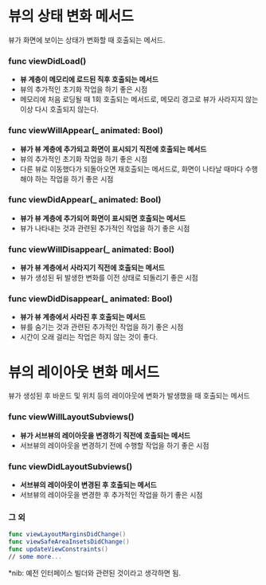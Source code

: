 # 뷰의 상태 변화 메서드

뷰가 화면에 보이는 상태가 변화할 때 호출되는 메서드.

### func viewDidLoad()

- **뷰 계층이 메모리에 로드된 직후 호출되는 메서드**
- 뷰의 추가적인 초기화 작업을 하기 좋은 시점
- 메모리에 처음 로딩될 때 1회 호출되는 메서드로, 메모리 경고로 뷰가 사라지지 않는 이상 다시 호출되지 않는다.

### func viewWillAppear(_ animated: Bool)

- **뷰가 뷰 계층에 추가되고 화면이 표시되기 직전에 호출되는 메서드**
- 뷰의 추가적인 초기화 작업을 하기 좋은 시점
- 다른 뷰로 이동했다가 되돌아오면 재호출되는 메서드로, 화면이 나타날 때마다 수행해야 하는 작업을 하기 좋은 시점

### func viewDidAppear(_ animated: Bool)

- **뷰가 뷰 계층에 추가되어 화면이 표시되면 호출되는 메서드**
- 뷰가 나타내는 것과 관련된 추가적인 작업을 하기 좋은 시점

### func viewWillDisappear(_ animated: Bool)

- **뷰가 뷰 계층에서 사라지기 직전에 호출되는 메서드**
- 뷰가 생성된 뒤 발생한 변화를 이전 상태로 되돌리기 좋은 시점

### func viewDidDisappear(_ animated: Bool)

- **뷰가 뷰 계층에서 사라진 후 호출되는 메서드**
- 뷰를 숨기는 것과 관련된 추가적인 작업을 하기 좋은 시점
- 시간이 오래 걸리는 작업은 하지 않는 것이 좋다.

# 뷰의 레이아웃 변화 메서드

뷰가 생성된 후 바운드 및 위치 등의 레이아웃에 변화가 발생했을 때 호출되는 메서드

### func viewWillLayoutSubviews()

- **뷰가 서브뷰의 레이아웃을 변경하기 직전에 호출되는 메서드**
- 서브뷰의 레이아웃을 변경하기 전에 수행할 작업을 하기 좋은 시점

### func viewDidLayoutSubviews()

- **서브뷰의 레이아웃이 변경된 후 호출되는 메서드**
- 서브뷰의 레이아웃을 변경한 후 추가적인 작업을 하기 좋은 시점

### 그 외

```swift
func viewLayoutMarginsDidChange()
func viewSafeAreaInsetsDidChange()
func updateViewConstraints()
// some more...
```

*nib: 예전 인터페이스 빌더와 관련된 것이라고 생각하면 됨.
